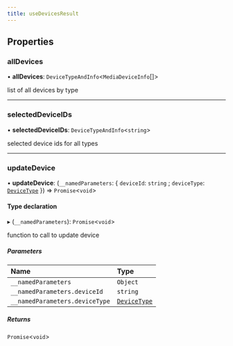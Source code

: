 ```yaml
---
title: useDevicesResult
---
```


## Properties

### allDevices

• **allDevices**: `DeviceTypeAndInfo`<`MediaDeviceInfo`[]\>

list of all devices by type

___

### selectedDeviceIDs

• **selectedDeviceIDs**: `DeviceTypeAndInfo`<`string`\>

selected device ids for all types

___

### updateDevice

• **updateDevice**: (`__namedParameters`: { `deviceId`: `string` ; `deviceType`: [`DeviceType`](/api-reference/javascript/v2/react/enums/DeviceType)  }) => `Promise`<`void`\>

#### Type declaration

▸ (`__namedParameters`): `Promise`<`void`\>

function to call to update device

##### Parameters

| Name | Type |
| :------ | :------ |
| `__namedParameters` | `Object` |
| `__namedParameters.deviceId` | `string` |
| `__namedParameters.deviceType` | [`DeviceType`](/api-reference/javascript/v2/react/enums/DeviceType) |

##### Returns

`Promise`<`void`\>
